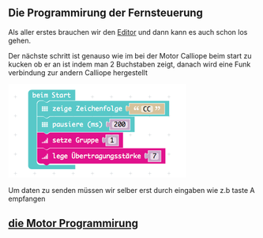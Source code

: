 ## Die Programmirung der Fernsteuerung

Als aller erstes brauchen wir den [Editor](https://makecode.calliope.cc) und dann kann es auch schon los gehen.

Der nächste schritt ist genauso wie im bei der Motor Calliope beim start zu kucken ob er an ist indem man 2 Buchstaben 
zeigt, danach wird eine Funk verbindung zur andern Calliope hergestellt 

![bild-name](../img/Imgstartfern.png)      

Um daten zu senden müssen wir selber erst durch eingaben wie z.b taste A empfangen





## [die Motor Programmirung](https://github.com/Mcccake/calliope-car/blob/master/doc/motor.md)
